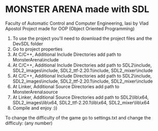 # MONSTER ARENA made with SDL
Faculty of Automatic Control and Computer Engineering, Iasi
by Vlad Apostol
Project made for OOP (Object Oriented Programming)

1. To use the project you'll need to download the project files and the DevSDL folder
2. Go to project properties
3. At C/C++, Additional Include Directories add path to MonsterArena\include
4. At C/C++, Additional Include Directories add path to SDL2\include, SDL2_images\include, SDL2_ttf-2.20.1\include, SDL2_mixer\include
4. At C/C++, Additional Include Directories add path to SDL2\include, SDL2_images\include, SDL2_ttf-2.20.1\include, SDL2_mixer\include
5. At Linker, Additional Source Directories add path to MonsterArena\source
6. At Linker, Additional Source Directories add path to SDL2\lib\x64, SDL2_images\lib\x64, SDL2_ttf-2.20.1\lib\x64, SDL2_mixer\lib\x64
7. Compile and enjoy :))

To change the difficulty of the game go to settings.txt and change the difficuly: (any number)
